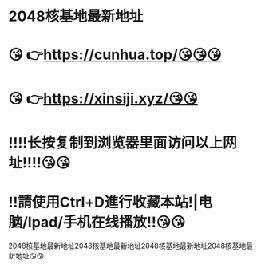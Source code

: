 # 2048核基地最新地址
# 😘 👉https://cunhua.top/😘😘😘
# 😘 👉https://xinsiji.xyz/😘😘
# ‼️‼️长按复制到浏览器里面访问以上网址‼️‼️😘😘
# ‼️請使用Ctrl+D進行收藏本站!|电脑/Ipad/手机在线播放‼️😘😘
2048核基地最新地址2048核基地最新地址2048核基地最新地址2048核基地最新地址😘😘

